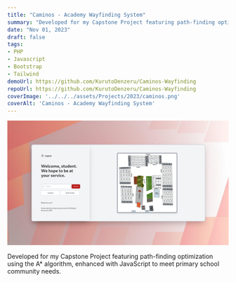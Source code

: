 ```yaml
---
title: "Caminos - Academy Wayfinding System"
summary: "Developed for my Capstone Project featuring path-finding optimization using the A* algorithm, enhanced with JavaScript to meet primary school community needs."
date: "Nov 01, 2023"
draft: false
tags:
- PHP
- Javascript
- Bootstrap
- Tailwind
demoUrl: https://github.com/KurutoDenzeru/Caminos-Wayfinding
repoUrl: https://github.com/KurutoDenzeru/Caminos-Wayfinding
coverImage: '../../../assets/Projects/2023/caminos.png'
coverAlt: 'Caminos - Academy Wayfinding System'
---
```


![coverImage](../../../assets/Projects/2023/caminos.png)

Developed for my Capstone Project featuring path-finding optimization using the A* algorithm, enhanced with JavaScript to meet primary school community needs.
